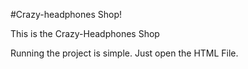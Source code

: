 #Crazy-headphones Shop!

This is the Crazy-Headphones Shop

Running the project is simple. Just open the HTML File.
